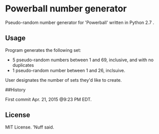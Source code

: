 # Powerball number generator 

Pseudo-random number generator for 'Powerball' written in Python 2.7 .

## Usage 

Program generates the following set:

* 5 pseudo-random numbers between 1 and 69, inclusive, and with no duplicates 
* 1 pseudo-random number between 1 and 26, inclsuive.

User designates the number of sets they'd like to create.

##History 

First commit Apr. 21, 2015 @9:23 PM EDT. 

## License 

MIT License. 'Nuff said.  
